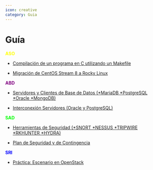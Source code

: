 ```yaml
---
icon: creative
category: Guia
---
```


# Guía

<font color="#FFFF00">**ASO**</font>

- [Compilación de un programa en C utilizando un Makefile](makefile.md)

- [Migración de CentOS Stream 8 a Rocky Linux](migracionrocky.md)

<font color="#800080">**ABD**</font>

- [Servidores y Clientes de Base de Datos (*MariaDB *PostgreSQL *Oracle *MongoDB)](ABD.md)

- [Interconexión Servidores (Oracle y PostgreSQL)](orcl-psql.md)

<font color="#00ff00">**SAD**</font>

- [Herramientas de Seguridad (*SNORT *NESSUS *TRIPWIRE *RKHUNTER *HYDRA)](https://www.dropbox.com/s/84gl6ea0ls0xksy/Plantilla%20Trabajo%20Grupal%201.pdf?dl=0)

- [Plan de Seguridad y de Contingencia](https://www.dropbox.com/s/th00q6nun0ekmam/Plan%20de%20Seguridad%20y%20de%20Contingencia%28Mar%C3%ADa-Iv%C3%A1n-%C3%93scar%29.pdf?dl=0)

<font color="#0000FF">**SRI**</font>

- [Práctica: Escenario en OpenStack]()
